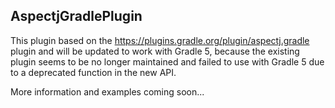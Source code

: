 ## AspectjGradlePlugin

This plugin based on the https://plugins.gradle.org/plugin/aspectj.gradle plugin and will be updated to work with Gradle 5, because the existing plugin seems to be no longer maintained and failed to use with Gradle 5 due to a deprecated function in the new API.

More information and examples coming soon...
